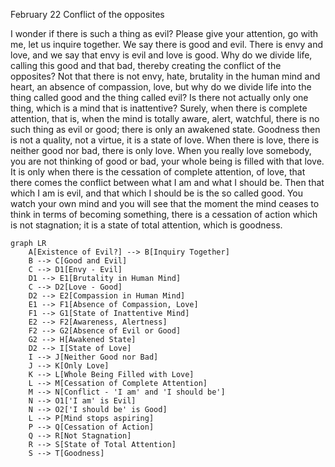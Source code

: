 February 22
Conflict of the opposites

I wonder if there is such a thing as evil? Please give your attention, go with me, let us inquire together. We say there is good and evil. There is envy and love, and we say that envy is evil and love is good. Why do we divide life, calling this good and that bad, thereby creating the conflict of the opposites? Not that there is not envy, hate, brutality in the human mind and heart, an absence of compassion, love, but why do we divide life into the thing called good and the thing called evil? Is there not actually only one thing, which is a mind that is inattentive? Surely, when there is complete attention, that is, when the mind is totally aware, alert, watchful, there is no such thing as evil or good; there is only an awakened state. Goodness then is not a quality, not a virtue, it is a state of love. When there is love, there is neither good nor bad, there is only love. When you really love somebody, you are not thinking of good or bad, your whole being is filled with that love. It is only when there is the cessation of complete attention, of love, that there comes the conflict between what I am and what I should be. Then that which I am is evil, and that which I should be is the so called good.
You watch your own mind and you will see that the moment the mind ceases to think in terms of becoming something, there is a cessation of action which is not stagnation; it is a state of total attention, which is goodness.

```mermaid
graph LR
    A[Existence of Evil?] --> B[Inquiry Together]
    B --> C[Good and Evil]
    C --> D1[Envy - Evil]
    D1 --> E1[Brutality in Human Mind]
    C --> D2[Love - Good]
    D2 --> E2[Compassion in Human Mind]
    E1 --> F1[Absence of Compassion, Love]
    F1 --> G1[State of Inattentive Mind]
    E2 --> F2[Awareness, Alertness]
    F2 --> G2[Absence of Evil or Good]
    G2 --> H[Awakened State]
    D2 --> I[State of Love]
    I --> J[Neither Good nor Bad]
    J --> K[Only Love]
    K --> L[Whole Being Filled with Love]
    L --> M[Cessation of Complete Attention]
    M --> N[Conflict - 'I am' and 'I should be']
    N --> O1['I am' is Evil]
    N --> O2['I should be' is Good]
    L --> P[Mind stops aspiring]
    P --> Q[Cessation of Action]
    Q --> R[Not Stagnation]
    R --> S[State of Total Attention]
    S --> T[Goodness]
```